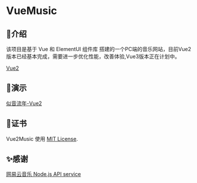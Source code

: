 # VueMusic

## 🌈介绍

该项目是基于 Vue 和 ElementUI 组件库 搭建的一个PC端的音乐网站，目前Vue2版本已经基本完成，需要进一步优化性能，改善体验,Vue3版本正在计划中。

[Vue2](./Vue2/README.md)

## 💎演示

[似音流年-Vue2](https://music.zhuba.cloud/#/musicHome/findMusic/personRecom)

## 🎈证书

Vue2Music 使用 [MIT License](https://github.com/rabbitandcat/fat-netdisk/blob/master/LICENSE).

## ✨感谢

[网易云音乐 Node.js API service](https://github.com/Binaryify/NeteaseCloudMusicApi)